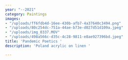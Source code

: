 ```yaml
---
year: "--2021"
category: Paintings
images:
- "/uploads/ff6fdb4d-16ee-430b-afb7-4a37640c3494.png"
- "/uploads/80c254dc-751a-44ae-b73e-d027d51d109a.jpeg"
- "/uploads/img_0337.MOV"
- "/uploads/498a566c-d35c-4c28-9811-e8ae927396bd.jpeg"
title: 'Pandemic Poetics '
description: 'Poland acrylic on linen '

---
```

